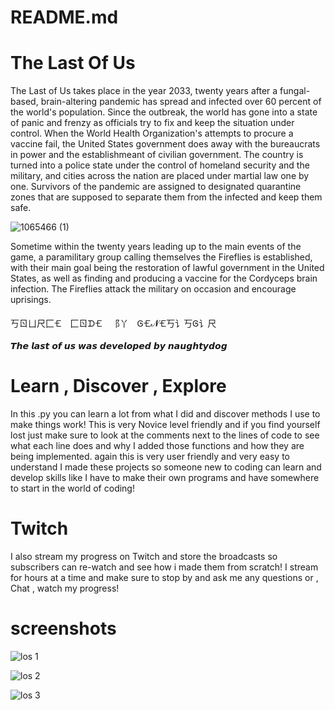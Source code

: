 # README.md

# The Last Of Us

The Last of Us takes place in the year 2033, twenty years after a fungal-based, brain-altering pandemic has spread
and infected over 60 percent of the world's population. Since the outbreak, the world has gone into a state of panic and
frenzy as officials try to fix and keep the situation under control. When the World Health Organization's attempts to
procure a vaccine fail, the United States government does away with the bureaucrats in power and the establishmeant of
civilian government. The country is turned into a police state under the control of homeland security and the military, 
and cities across the nation are placed under martial law one by one. Survivors of the pandemic are assigned to designated
quarantine zones that are supposed to separate them from the infected and keep them safe.

![1065466 (1)](https://user-images.githubusercontent.com/87259615/167644170-b968f4e1-a119-4d14-acb3-a13011d47449.png)


Sometime within the twenty years leading up to the main events of the game, a paramilitary group calling themselves the 
Fireflies is established, with their main goal being the restoration of lawful government in the United States, as well as
finding and producing a vaccine for the Cordyceps brain infection. The Fireflies attack the military on occasion and encourage 
uprisings.


丂ㄖㄩ尺⼕🝗 ⼕ㄖᗪ🝗 ⻏丫 Ꮆ🝗𝓝🝗丂讠丂Ꮆ讠尺

𝙏𝙝𝙚 𝙡𝙖𝙨𝙩 𝙤𝙛 𝙪𝙨 𝙬𝙖𝙨 𝙙𝙚𝙫𝙚𝙡𝙤𝙥𝙚𝙙 𝙗𝙮 𝙣𝙖𝙪𝙜𝙝𝙩𝙮𝙙𝙤𝙜

# Learn , Discover , Explore
In this .py you can learn a lot from what I did and discover methods I use to make things work! This is very Novice level friendly
and if you find yourself lost just make sure to look at the comments next to the lines of code to see what each line does and why 
I added those functions and how they are being implemented. again this is very user friendly and very easy to understand I made
these projects so someone new to coding can learn and develop skills like I have to make their own programs and have somewhere to
start in the world of coding!

# Twitch
I also stream my progress on Twitch and store the broadcasts so subscribers can re-watch and see how i made them from scratch! I stream for hours
at a time and make sure to stop by and ask me any questions or , Chat , watch my progress!

# screenshots
![los 1](https://user-images.githubusercontent.com/87259615/167694277-a4284435-5d92-4213-97da-7d425d17ad07.png)

![los 2](https://user-images.githubusercontent.com/87259615/167694292-69c0367b-7981-49b1-a602-a67ffb4ee0f7.png)

![los 3](https://user-images.githubusercontent.com/87259615/167694318-fc2e9401-fa50-49c4-8f64-a34b91501f9f.png)


